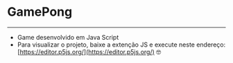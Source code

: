 # GamePong
---
 * Game desenvolvido em Java Script
 * Para visualizar o projeto, baixe a extenção JS e execute neste endereço: [https://editor.p5js.org/](https://editor.p5js.org/) 🤓
